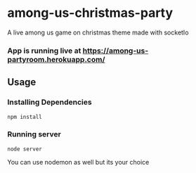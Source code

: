 # among-us-christmas-party
A live among us game on christmas theme made with socketIo

### App is running live at https://among-us-partyroom.herokuapp.com/

## Usage

### Installing Dependencies
```
npm install
```

### Running server
```
node server
```
You can use nodemon as well but its your choice <br>
